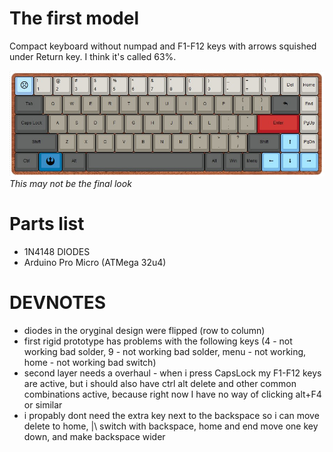 # The first model

Compact keyboard without numpad and F1-F12 keys with arrows squished under Return key. I think it's called 63%.

![visual](https://raw.githubusercontent.com/paulogliwa/Keyboard/master/CompactNoFkeys/Images/RoughVisualisation.jpg)
*This may not be the final look*

# Parts list
+ 1N4148 DIODES
+ Arduino Pro Micro (ATMega 32u4)

# DEVNOTES
+ diodes in the oryginal design were flipped (row to column)
+ first rigid prototype has problems with the following keys (4 - not working bad solder, 9 - not working bad solder, menu - not working, home - not working bad switch)
+ second layer needs a overhaul - when i press CapsLock my F1-F12 keys are active, but i should also have ctrl alt delete and other common combinations active, because right now I have no way of clicking alt+F4 or similar
+ i propably dont need the extra key next to the backspace so i can move delete to home, |\ switch with backspace, home and end move one key down, and make backspace wider 